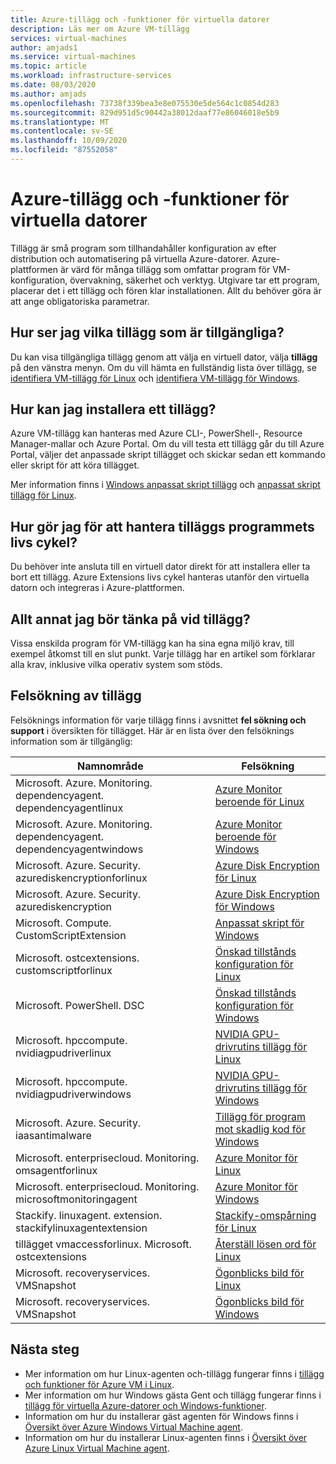 ```yaml
---
title: Azure-tillägg och -funktioner för virtuella datorer
description: Läs mer om Azure VM-tillägg
services: virtual-machines
author: amjads1
ms.service: virtual-machines
ms.topic: article
ms.workload: infrastructure-services
ms.date: 08/03/2020
ms.author: amjads
ms.openlocfilehash: 73738f339bea3e8e075530e5de564c1c0854d283
ms.sourcegitcommit: 829d951d5c90442a38012daaf77e86046018e5b9
ms.translationtype: MT
ms.contentlocale: sv-SE
ms.lasthandoff: 10/09/2020
ms.locfileid: "87552058"
---
```

# <a name="azure-virtual-machine-extensions-and-features"></a>Azure-tillägg och -funktioner för virtuella datorer
Tillägg är små program som tillhandahåller konfiguration av efter distribution och automatisering på virtuella Azure-datorer. Azure-plattformen är värd för många tillägg som omfattar program för VM-konfiguration, övervakning, säkerhet och verktyg. Utgivare tar ett program, placerar det i ett tillägg och fören klar installationen. Allt du behöver göra är att ange obligatoriska parametrar. 

## <a name="how-can-i-find-what-extensions-are-available"></a>Hur ser jag vilka tillägg som är tillgängliga?
Du kan visa tillgängliga tillägg genom att välja en virtuell dator, välja **tillägg** på den vänstra menyn. Om du vill hämta en fullständig lista över tillägg, se [identifiera VM-tillägg för Linux](features-linux.md) och [identifiera VM-tillägg för Windows](features-windows.md).

## <a name="how-can-i-install-an-extension"></a>Hur kan jag installera ett tillägg?
Azure VM-tillägg kan hanteras med Azure CLI-, PowerShell-, Resource Manager-mallar och Azure Portal. Om du vill testa ett tillägg går du till Azure Portal, väljer det anpassade skript tillägget och skickar sedan ett kommando eller skript för att köra tillägget.

Mer information finns i [Windows anpassat skript tillägg](custom-script-windows.md) och [anpassat skript tillägg för Linux](custom-script-linux.md).

## <a name="how-do-i-manage-extension-application-lifecycle"></a>Hur gör jag för att hantera tilläggs programmets livs cykel?
Du behöver inte ansluta till en virtuell dator direkt för att installera eller ta bort ett tillägg. Azure Extensions livs cykel hanteras utanför den virtuella datorn och integreras i Azure-plattformen.

## <a name="anything-else-i-should-be-thinking-about-for-extensions"></a>Allt annat jag bör tänka på vid tillägg?
Vissa enskilda program för VM-tillägg kan ha sina egna miljö krav, till exempel åtkomst till en slut punkt. Varje tillägg har en artikel som förklarar alla krav, inklusive vilka operativ system som stöds.

## <a name="troubleshoot-extensions"></a>Felsökning av tillägg

Felsöknings information för varje tillägg finns i avsnittet **fel sökning och support** i översikten för tillägget. Här är en lista över den felsöknings information som är tillgänglig:

| Namnområde | Felsökning |
|-----------|-----------------|
| Microsoft. Azure. Monitoring. dependencyagent. dependencyagentlinux | [Azure Monitor beroende för Linux](agent-dependency-linux.md#troubleshoot-and-support) |
| Microsoft. Azure. Monitoring. dependencyagent. dependencyagentwindows | [Azure Monitor beroende för Windows](agent-dependency-windows.md#troubleshoot-and-support) |
| Microsoft. Azure. Security. azurediskencryptionforlinux | [Azure Disk Encryption för Linux](azure-disk-enc-linux.md#troubleshoot-and-support) |
| Microsoft. Azure. Security. azurediskencryption | [Azure Disk Encryption för Windows](azure-disk-enc-windows.md#troubleshoot-and-support) |
| Microsoft. Compute. CustomScriptExtension | [Anpassat skript för Windows](custom-script-windows.md#troubleshoot-and-support) |
| Microsoft. ostcextensions. customscriptforlinux | [Önskad tillstånds konfiguration för Linux](dsc-linux.md#troubleshoot-and-support) |
| Microsoft. PowerShell. DSC | [Önskad tillstånds konfiguration för Windows](dsc-windows.md#troubleshoot-and-support) |
| Microsoft. hpccompute. nvidiagpudriverlinux | [NVIDIA GPU-drivrutins tillägg för Linux](hpccompute-gpu-linux.md#troubleshoot-and-support) |
| Microsoft. hpccompute. nvidiagpudriverwindows | [NVIDIA GPU-drivrutins tillägg för Windows](hpccompute-gpu-windows.md#troubleshoot-and-support) |
| Microsoft. Azure. Security. iaasantimalware | [Tillägg för program mot skadlig kod för Windows](iaas-antimalware-windows.md#troubleshoot-and-support) |
| Microsoft. enterprisecloud. Monitoring. omsagentforlinux | [Azure Monitor för Linux](oms-linux.md#troubleshoot-and-support)
| Microsoft. enterprisecloud. Monitoring. microsoftmonitoringagent | [Azure Monitor för Windows](oms-windows.md#troubleshoot-and-support) |
| Stackify. linuxagent. extension. stackifylinuxagentextension | [Stackify-omspårning för Linux](stackify-retrace-linux.md#troubleshoot-and-support) |
| tillägget vmaccessforlinux. Microsoft. ostcextensions | [Återställ lösen ord för Linux](vmaccess.md#troubleshoot-and-support) |
| Microsoft. recoveryservices. VMSnapshot | [Ögonblicks bild för Linux](vmsnapshot-linux.md#troubleshoot-and-support) |
| Microsoft. recoveryservices. VMSnapshot | [Ögonblicks bild för Windows](vmsnapshot-windows.md#troubleshoot-and-support) |


## <a name="next-steps"></a>Nästa steg
* Mer information om hur Linux-agenten och-tillägg fungerar finns i [tillägg och funktioner för Azure VM i Linux](features-linux.md).
* Mer information om hur Windows gästa Gent och tillägg fungerar finns i [tillägg för virtuella Azure-datorer och Windows-funktioner](features-windows.md).  
* Information om hur du installerar gäst agenten för Windows finns i [Översikt över Azure Windows Virtual Machine agent](agent-windows.md).  
* Information om hur du installerar Linux-agenten finns i [Översikt över Azure Linux Virtual Machine agent](agent-linux.md).  

